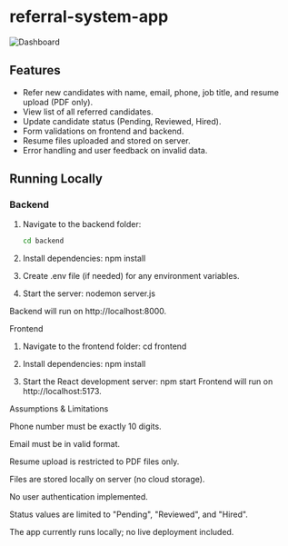 # referral-system-app

![Dashboard](frontend/public/WorkoAI.png)

## Features
- Refer new candidates with name, email, phone, job title, and resume upload (PDF only).
- View list of all referred candidates.
- Update candidate status (Pending, Reviewed, Hired).
- Form validations on frontend and backend.
- Resume files uploaded and stored on server.
- Error handling and user feedback on invalid data.

## Running Locally

### Backend
1. Navigate to the backend folder:
   ```bash
   cd backend
2. Install dependencies:
   npm install   

3. Create .env file (if needed) for any environment variables.

4. Start the server:
   nodemon server.js
   
Backend will run on http://localhost:8000.

Frontend

1. Navigate to the frontend folder:
   cd frontend

2. Install dependencies:
   npm install

3. Start the React development server:
   npm start
Frontend will run on http://localhost:5173.

Assumptions & Limitations

Phone number must be exactly 10 digits.

Email must be in valid format.

Resume upload is restricted to PDF files only.

Files are stored locally on server (no cloud storage).

No user authentication implemented.

Status values are limited to "Pending", "Reviewed", and "Hired".

The app currently runs locally; no live deployment included.

